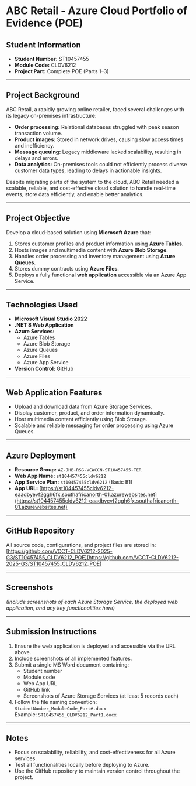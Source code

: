 # ABC Retail - Azure Cloud Portfolio of Evidence (POE)

## Student Information
- **Student Number:** ST10457455  
- **Module Code:** CLDV6212  
- **Project Part:** Complete POE (Parts 1–3)  

---

## Project Background

ABC Retail, a rapidly growing online retailer, faced several challenges with its legacy on-premises infrastructure:

- **Order processing:** Relational databases struggled with peak season transaction volume.  
- **Product images:** Stored in network drives, causing slow access times and inefficiency.  
- **Message queuing:** Legacy middleware lacked scalability, resulting in delays and errors.  
- **Data analytics:** On-premises tools could not efficiently process diverse customer data types, leading to delays in actionable insights.  

Despite migrating parts of the system to the cloud, ABC Retail needed a scalable, reliable, and cost-effective cloud solution to handle real-time events, store data efficiently, and enable better analytics.

---

## Project Objective

Develop a cloud-based solution using **Microsoft Azure** that:  

1. Stores customer profiles and product information using **Azure Tables**.  
2. Hosts images and multimedia content with **Azure Blob Storage**.  
3. Handles order processing and inventory management using **Azure Queues**.  
4. Stores dummy contracts using **Azure Files**.  
5. Deploys a fully functional **web application** accessible via an Azure App Service.  

---

## Technologies Used

- **Microsoft Visual Studio 2022**  
- **.NET 8 Web Application**  
- **Azure Services:**  
  - Azure Tables  
  - Azure Blob Storage  
  - Azure Queues  
  - Azure Files  
  - Azure App Service  
- **Version Control:** GitHub  

---

## Web Application Features

- Upload and download data from Azure Storage Services.  
- Display customer, product, and order information dynamically.  
- Host multimedia content efficiently using Blob Storage.  
- Scalable and reliable messaging for order processing using Azure Queues.  

---

## Azure Deployment

- **Resource Group:** `AZ-JHB-RSG-VCWCCN-ST10457455-TER`  
- **Web App Name:** `st104457455cldv6212`  
- **App Service Plan:** `st10457455cldv6212` (Basic B1)  
- **App URL:** [https://st104457455cldv6212-eaadbyevf2ggh6fx.southafricanorth-01.azurewebsites.net](https://st104457455cldv6212-eaadbyevf2ggh6fx.southafricanorth-01.azurewebsites.net)  

---

## GitHub Repository

All source code, configurations, and project files are stored in:  
[https://github.com/VCCT-CLDV6212-2025-G3/ST10457455_CLDV6212_POE](https://github.com/VCCT-CLDV6212-2025-G3/ST10457455_CLDV6212_POE)

---

## Screenshots

*(Include screenshots of each Azure Storage Service, the deployed web application, and any key functionalities here)*  

---

## Submission Instructions

1. Ensure the web application is deployed and accessible via the URL above.  
2. Include screenshots of all implemented features.  
3. Submit a single MS Word document containing:  
   - Student number  
   - Module code  
   - Web App URL  
   - GitHub link  
   - Screenshots of Azure Storage Services (at least 5 records each)  
4. Follow the file naming convention:  
   `StudentNumber_ModuleCode_Part#.docx`  
   Example: `ST10457455_CLDV6212_Part1.docx`  

---

## Notes

- Focus on scalability, reliability, and cost-effectiveness for all Azure services.  
- Test all functionalities locally before deploying to Azure.  
- Use the GitHub repository to maintain version control throughout the project.
